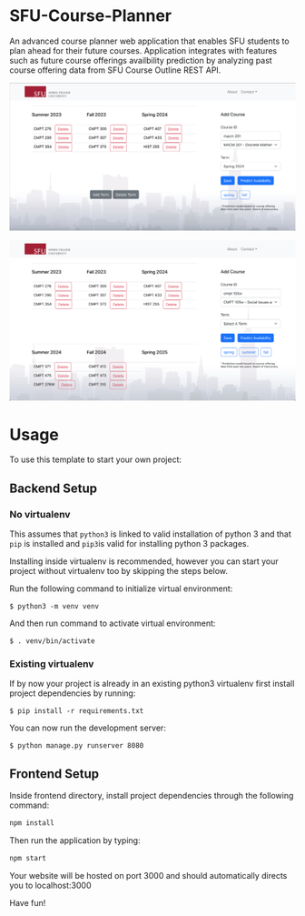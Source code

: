 # SFU-Course-Planner

An advanced course planner web application that enables SFU students to plan ahead for their future courses. Application integrates with features such as future course offerings availbility prediction by analyzing past course offering data from SFU Course Outline REST API.

![FOTP](./frontend/src/assets/demo1.png)

![FOTP](./frontend/src/assets/demo2.png)

# Usage

To use this template to start your own project:

## Backend Setup
      
### No virtualenv

This assumes that `python3` is linked to valid installation of python 3 and that `pip` is installed and `pip3`is valid
for installing python 3 packages.

Installing inside virtualenv is recommended, however you can start your project without virtualenv too by skipping the steps below.

Run the following command to initialize virtual environment:

    $ python3 -m venv venv
    
And then run command to activate virtual environment:

    $ . venv/bin/activate
    
### Existing virtualenv

If by now your project is already in an existing python3 virtualenv first install project dependencies by running:

    $ pip install -r requirements.txt
    
You can now run the development server:

    $ python manage.py runserver 8080
    
## Frontend Setup

Inside frontend directory, install project dependencies through the following command:

```bash
npm install
```

Then run the application by typing: 

```bash
npm start
```

Your website will be hosted on port 3000 and should automatically directs you to localhost:3000 

Have fun!
